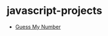 # javascript-projects

- [Guess My Number](https://github.com/WaleedTariq109/javascript-projects/tree/main/Guess%20my%20number)
